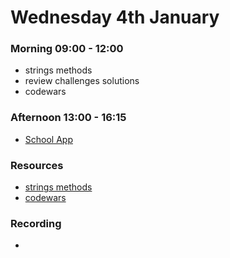 # Wednesday 4th January

### Morning 09:00 - 12:00

- strings methods
- review challenges solutions
- codewars

### Afternoon 13:00 - 16:15

- [School App](https://classroom.github.com/a/m8dzNKut)

### Resources

- [strings methods](https://www.w3schools.com/js/js_string_methods.asp)
- [codewars](https://www.codewars.com/)

### Recording

-
